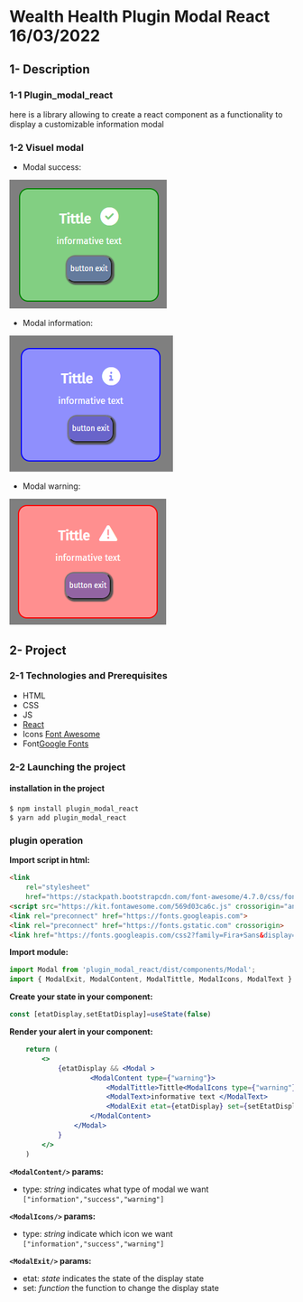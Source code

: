 # Wealth Health Plugin Modal React 16/03/2022

## 1- Description

### 1-1 Plugin_modal_react
here is a library allowing to create a react component as a functionality to display a customizable information modal

### 1-2 Visuel modal

- Modal success:
<img src='https://github.com/Alex6dev/AlexandreSix_14_16032022Plugin/blob/main/plugin_modal_react/assets/modalSuccess.png' alt="screenshot"/>

- Modal information:
<img src='https://github.com/Alex6dev/AlexandreSix_14_16032022Plugin/blob/main/plugin_modal_react/assets/modalInformation.png' alt="screenshot"/>

- Modal warning:
<img src='https://github.com/Alex6dev/AlexandreSix_14_16032022Plugin/blob/main/plugin_modal_react/assets/modalWarning.png' alt="screenshot"/>

## 2- Project 

### 2-1 Technologies and Prerequisites
- HTML
- CSS
- JS
- [React](https://fr.reactjs.org/)
- Icons [Font Awesome](https://fontawesome.com/)
- Font[Google Fonts](https://fonts.google.com/)

### 2-2 Launching the project

#### installation in the project
```
$ npm install plugin_modal_react
$ yarn add plugin_modal_react
```

### plugin operation

**Import script in html:**
```html
<link
    rel="stylesheet"
    href="https://stackpath.bootstrapcdn.com/font-awesome/4.7.0/css/font-awesome.min.css"/>
<script src="https://kit.fontawesome.com/569d03ca6c.js" crossorigin="anonymous"></script>
<link rel="preconnect" href="https://fonts.googleapis.com">
<link rel="preconnect" href="https://fonts.gstatic.com" crossorigin>
<link href="https://fonts.googleapis.com/css2?family=Fira+Sans&display=swap" rel="stylesheet">
```

**Import module:**
```jsx
import Modal from 'plugin_modal_react/dist/components/Modal';
import { ModalExit, ModalContent, ModalTittle, ModalIcons, ModalText } from 'plugin_modal_react';
```

**Create your state in your component:**
```jsx
const [etatDisplay,setEtatDisplay]=useState(false)
```

**Render your alert in your component:**
```jsx
    return (
        <>
            {etatDisplay && <Modal >
                    <ModalContent type={"warning"}>
                        <ModalTittle>Tittle<ModalIcons type={"warning"}/></ModalTittle>
                        <ModalText>informative text </ModalText>
                        <ModalExit etat={etatDisplay} set={setEtatDisplay}>button exit</ModalExit>
                    </ModalContent>
                </Modal>
            }
        </>
    )
```

**`<ModalContent/>` params:**
- type: *string* indicates what type of modal we want ` ["information","success","warning"] `

**`<ModalIcons/>` params:**
- type: *string* indicate which icon we want ` ["information","success","warning"] `

**`<ModalExit/>` params:**
- etat: *state* indicates the state of the display state
- set: *function* the function to change the display state

